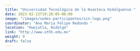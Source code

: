```yaml
---
title: "Universidad Tecnológica de la Huasteca Hidalguense "
date: 2023-02-21T19:28:05-06:00
image: "/images/sedes-participantes/sin-logo.png"
coordinator: "Ana Maria Felipe Redondo " 
location: "Huejutla, Hidalgo"
link: "http://www.uthh.edu.mx"
weight: 9
draft: false
---
```


